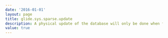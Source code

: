 ```yaml
---
date: '2016-01-01'
layout: page
title: glide.sys.sparse.update
description: A physical update of the database will only be done when fields have changed in value.
value: true 
---
```

